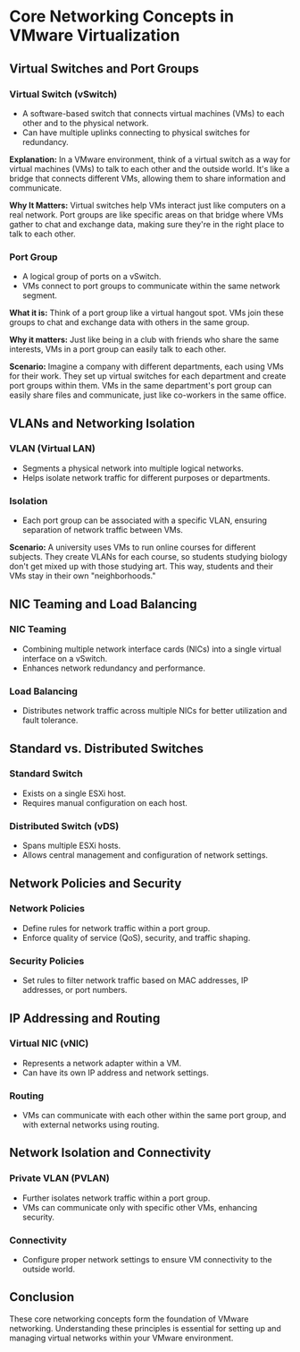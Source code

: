 # Core Networking Concepts in VMware Virtualization

## Virtual Switches and Port Groups

### Virtual Switch (vSwitch)
- A software-based switch that connects virtual machines (VMs) to each other and to the physical network.
- Can have multiple uplinks connecting to physical switches for redundancy.

**Explanation:** In a VMware environment, think of a virtual switch as a way for virtual machines (VMs) to talk to each other and the outside world. It's like a bridge that connects different VMs, allowing them to share information and communicate.

**Why It Matters:** Virtual switches help VMs interact just like computers on a real network. Port groups are like specific areas on that bridge where VMs gather to chat and exchange data, making sure they're in the right place to talk to each other.

### Port Group
- A logical group of ports on a vSwitch.
- VMs connect to port groups to communicate within the same network segment.

**What it is:** Think of a port group like a virtual hangout spot. VMs join these groups to chat and exchange data with others in the same group.

**Why it matters:** Just like being in a club with friends who share the same interests, VMs in a port group can easily talk to each other.


**Scenario:** Imagine a company with different departments, each using VMs for their work. They set up virtual switches for each department and create port groups within them. VMs in the same department's port group can easily share files and communicate, just like co-workers in the same office.

## VLANs and Networking Isolation

### VLAN (Virtual LAN)
- Segments a physical network into multiple logical networks.
- Helps isolate network traffic for different purposes or departments.

### Isolation
- Each port group can be associated with a specific VLAN, ensuring separation of network traffic between VMs.

**Scenario:** A university uses VMs to run online courses for different subjects. They create VLANs for each course, so students studying biology don't get mixed up with those studying art. This way, students and their VMs stay in their own "neighborhoods."


## NIC Teaming and Load Balancing

### NIC Teaming
- Combining multiple network interface cards (NICs) into a single virtual interface on a vSwitch.
- Enhances network redundancy and performance.

### Load Balancing
- Distributes network traffic across multiple NICs for better utilization and fault tolerance.

## Standard vs. Distributed Switches

### Standard Switch
- Exists on a single ESXi host.
- Requires manual configuration on each host.

### Distributed Switch (vDS)
- Spans multiple ESXi hosts.
- Allows central management and configuration of network settings.

## Network Policies and Security

### Network Policies
- Define rules for network traffic within a port group.
- Enforce quality of service (QoS), security, and traffic shaping.

### Security Policies
- Set rules to filter network traffic based on MAC addresses, IP addresses, or port numbers.

## IP Addressing and Routing

### Virtual NIC (vNIC)
- Represents a network adapter within a VM.
- Can have its own IP address and network settings.

### Routing
- VMs can communicate with each other within the same port group, and with external networks using routing.

## Network Isolation and Connectivity

### Private VLAN (PVLAN)
- Further isolates network traffic within a port group.
- VMs can communicate only with specific other VMs, enhancing security.

### Connectivity
- Configure proper network settings to ensure VM connectivity to the outside world.

## Conclusion

These core networking concepts form the foundation of VMware networking. Understanding these principles is essential for setting up and managing virtual networks within your VMware environment.
